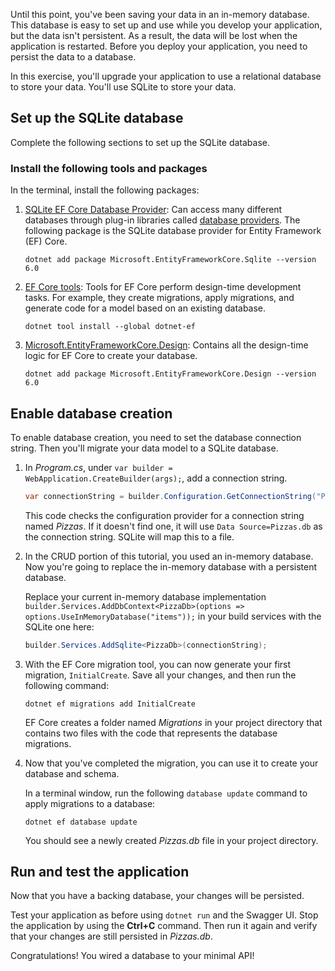 Until this point, you've been saving your data in an in-memory database. This database is easy to set up and use while you develop your application, but the data isn't persistent. As a result, the data will be lost when the application is restarted. Before you deploy your application, you need to persist the data to a database.

In this exercise, you'll upgrade your application to use a relational database to store your data. You'll use SQLite to store your data.

## Set up the SQLite database

Complete the following sections to set up the SQLite database.

### Install the following tools and packages

In the terminal, install the following packages:

1. [SQLite EF Core Database Provider](https://www.nuget.org/packages/Microsoft.EntityFrameworkCore.Sqlite/6.0.0?azure-portal=true): Can access many different databases through plug-in libraries called [database providers](/ef/core/providers/?tabs=dotnet-core-cli?azure-portal=true). The following package is the SQLite database provider for Entity Framework (EF) Core.

    ```dotnetcli
    dotnet add package Microsoft.EntityFrameworkCore.Sqlite --version 6.0
    ```

1. [EF Core tools](/ef/core/cli/dotnet?azure-portal=true): Tools for EF Core perform design-time development tasks. For example, they create migrations, apply migrations, and generate code for a model based on an existing database.

    ```dotnetcli
    dotnet tool install --global dotnet-ef
    ```

1. [Microsoft.EntityFrameworkCore.Design](https://www.nuget.org/packages/Microsoft.EntityFrameworkCore.Design/6.0.0?azure-portal=true): Contains all the design-time logic for EF Core to create your database.

    ```dotnetcli
    dotnet add package Microsoft.EntityFrameworkCore.Design --version 6.0
    ```

## Enable database creation

To enable database creation, you need to set the database connection string. Then you'll migrate your data model to a SQLite database.

1. In *Program.cs*, under `var builder = WebApplication.CreateBuilder(args);`, add a connection string.

    ```csharp
    var connectionString = builder.Configuration.GetConnectionString("Pizzas") ?? "Data Source=Pizzas.db";
    ```

    This code checks the configuration provider for a connection string named *Pizzas*. If it doesn't find one, it will use `Data Source=Pizzas.db` as the connection string. SQLite will map this to a file.

1. In the CRUD portion of this tutorial, you used an in-memory database. Now you're going to replace the in-memory database with a persistent database.

    Replace your current in-memory database implementation `builder.Services.AddDbContext<PizzaDb>(options => options.UseInMemoryDatabase("items"));` in your build services with the SQLite one here:

    ```csharp
    builder.Services.AddSqlite<PizzaDb>(connectionString);
    ```

1. With the EF Core migration tool, you can now generate your first migration, `InitialCreate`. Save all your changes, and then run the following command:

    ```console
    dotnet ef migrations add InitialCreate
    ```

    EF Core creates a folder named *Migrations* in your project directory that contains two files with the code that represents the database migrations.

1. Now that you've completed the migration, you can use it to create your database and schema.

    In a terminal window, run the following `database update` command to apply migrations to a database:

    ```console
    dotnet ef database update
    ```

    You should see a newly created *Pizzas.db* file in your project directory.

## Run and test the application

Now that you have a backing database, your changes will be persisted.

Test your application as before using `dotnet run` and the Swagger UI. Stop the application by using the **Ctrl+C** command. Then run it again and verify that your changes are still persisted in *Pizzas.db*.

Congratulations! You wired a database to your minimal API!
